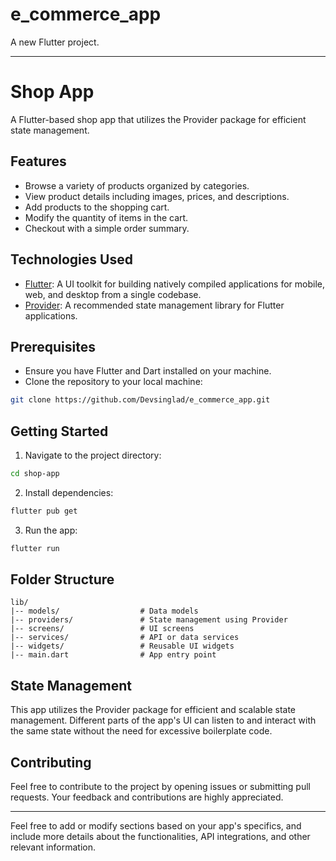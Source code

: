 # e_commerce_app

A new Flutter project.


---

# Shop App

A Flutter-based shop app that utilizes the Provider package for efficient state management.

## Features

- Browse a variety of products organized by categories.
- View product details including images, prices, and descriptions.
- Add products to the shopping cart.
- Modify the quantity of items in the cart.
- Checkout with a simple order summary.

## Technologies Used

- [Flutter](https://flutter.dev/): A UI toolkit for building natively compiled applications for mobile, web, and desktop from a single codebase.
- [Provider](https://pub.dev/packages/provider): A recommended state management library for Flutter applications.

## Prerequisites

- Ensure you have Flutter and Dart installed on your machine.
- Clone the repository to your local machine:

```bash
git clone https://github.com/Devsinglad/e_commerce_app.git
```

## Getting Started

1. Navigate to the project directory:

```bash
cd shop-app
```

2. Install dependencies:

```bash
flutter pub get
```

3. Run the app:

```bash
flutter run
```

## Folder Structure

```
lib/
|-- models/                  # Data models
|-- providers/               # State management using Provider
|-- screens/                 # UI screens
|-- services/                # API or data services
|-- widgets/                 # Reusable UI widgets
|-- main.dart                # App entry point
```

## State Management

This app utilizes the Provider package for efficient and scalable state management. Different parts of the app's UI can listen to and interact with the same state without the need for excessive boilerplate code.

## Contributing

Feel free to contribute to the project by opening issues or submitting pull requests. Your feedback and contributions are highly appreciated.


---

Feel free to add or modify sections based on your app's specifics, and include more details about the functionalities, API integrations, and other relevant information.